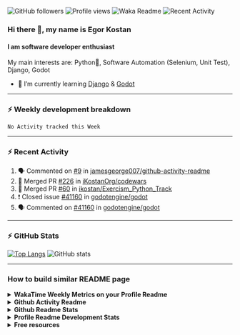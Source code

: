 ![GitHub followers](https://img.shields.io/github/followers/ikostan)
![Profile views](https://gpvc.arturio.dev/ikostan)
![Waka Readme](https://github.com/ikostan/ikostan/workflows/Waka%20Readme/badge.svg)
![Recent Activity](https://github.com/ikostan/ikostan/workflows/Recent%20Activity/badge.svg)

### Hi there 👋, my name is Egor Kostan

#### I am software developer enthusiast

My main interests are: Python:snake:, Software Automation (Selenium, Unit Test), Django, Godot

- 🌱 I’m currently learning [Django](https://www.djangoproject.com/) & [Godot](https://godotengine.org/)

---

### :zap: Weekly development breakdown

<!--START_SECTION:waka-->
```text
No Activity tracked this Week
```
<!--END_SECTION:waka-->

---

### :zap: Recent Activity

<!--START_SECTION:activity-->
1. 🗣 Commented on [#9](https://github.com//jamesgeorge007/github-activity-readme/issues/9) in [jamesgeorge007/github-activity-readme](https://github.com//jamesgeorge007/github-activity-readme)
2. 🎉 Merged PR [#226](https://github.com//iKostanOrg/codewars/pull/226) in [iKostanOrg/codewars](https://github.com//iKostanOrg/codewars)
3. 🎉 Merged PR [#60](https://github.com//ikostan/Exercism_Python_Track/pull/60) in [ikostan/Exercism_Python_Track](https://github.com//ikostan/Exercism_Python_Track)
4. ❗️ Closed issue [#41160](https://github.com//godotengine/godot/issues/41160) in [godotengine/godot](https://github.com//godotengine/godot)
5. 🗣 Commented on [#41160](https://github.com//godotengine/godot/issues/41160) in [godotengine/godot](https://github.com//godotengine/godot)
<!--END_SECTION:activity-->

---

### :zap: GitHub Stats

[![Top Langs](https://github-readme-stats.ikostan.vercel.app/api/top-langs/?username=ikostan&theme=merko&layout=compact)](https://github.com/anuraghazra/github-readme-stats) 
![GitHub stats](https://github-readme-stats.ikostan.vercel.app/api?username=ikostan&show_icons=true&theme=merko&hide=issues) 

---

### How to build similar README page

<details>
  <summary><b>WakaTime Weekly Metrics on your Profile Readme</b></summary>
 <br>
 WakaTime gives you an idea of the time you really spent on coding. This helps you boost your productivity and competitive edge.

- [WakaTime Weekly Metrics on your Profile Readme](https://github.com/athul/waka-readme)

</details>

<details>
  <summary><b>Github Activity Readme</b></summary>
 <br>
 Updates README.md with the recent GitHub activity of a user.
  
- [GitHub Activity in Readme](https://github.com/jamesgeorge007/github-activity-readme)

</details>

<details>
  <summary><b>Github Readme Stats</b></summary>
 <br>
 Features:

 * GitHub Stats Card
 * GitHub Extra Pins
 * Top Languages Card
 * Themes
 * Customization
 * Deploy Yourself

Source: [GitHub Readme Stats](https://github.com/anuraghazra/github-readme-stats)

</details>

<details>
  <summary><b>Profile Readme Development Stats</b></summary>

- [Profile Readme Development Stats](https://github.com/marketplace/actions/profile-readme-development-stats)

</details>

<details>
  <summary><b>Free resources</b></summary>

- [Free SVG icons for popular brands](https://simpleicons.org/)
- [Shields/Badges](https://github.com/badges/shields)
- [Complete list of github markdown emoji markup](https://gist.github.com/rxaviers/7360908)

</details>

